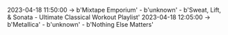 2023-04-18 11:50:00 -> b'Mixtape Emporium' - b'unknown' - b'Sweat, Lift, & Sonata -  Ultimate Classical Workout Playlist'
2023-04-18 12:05:00 -> b'Metallica' - b'unknown' - b'Nothing Else Matters'
